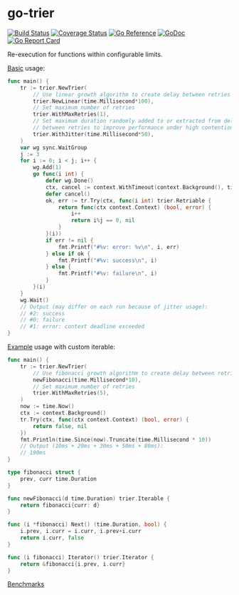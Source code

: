 # go-trier

[![Build Status](https://travis-ci.com/da440dil/go-trier.svg?branch=master)](https://travis-ci.com/da440dil/go-trier)
[![Coverage Status](https://coveralls.io/repos/github/da440dil/go-trier/badge.svg?branch=master)](https://coveralls.io/github/da440dil/go-trier?branch=master)
[![Go Reference](https://pkg.go.dev/badge/github.com/da440dil/go-trier.svg)](https://pkg.go.dev/github.com/da440dil/go-trier)
[![GoDoc](https://godoc.org/github.com/da440dil/go-trier?status.svg)](https://godoc.org/github.com/da440dil/go-trier)
[![Go Report Card](https://goreportcard.com/badge/github.com/da440dil/go-trier)](https://goreportcard.com/report/github.com/da440dil/go-trier)

Re-execution for functions within configurable limits.

[Basic](./examples/linear/main.go) usage:

```go
func main() {
	tr := trier.NewTrier(
		// Use linear growth algorithm to create delay between retries
		trier.NewLinear(time.Millisecond*100),
		// Set maximum number of retries
		trier.WithMaxRetries(1),
		// Set maximum duration randomly added to or extracted from delay
		// between retries to improve performance under high contention
		trier.WithJitter(time.Millisecond*50),
	)
	var wg sync.WaitGroup
	j := 3
	for i := 0; i < j; i++ {
		wg.Add(1)
		go func(i int) {
			defer wg.Done()
			ctx, cancel := context.WithTimeout(context.Background(), time.Millisecond*100)
			defer cancel()
			ok, err := tr.Try(ctx, func(i int) trier.Retriable {
				return func(ctx context.Context) (bool, error) {
					i++
					return i%j == 0, nil
				}
			}(i))
			if err != nil {
				fmt.Printf("#%v: error: %v\n", i, err)
			} else if ok {
				fmt.Printf("#%v: success\n", i)
			} else {
				fmt.Printf("#%v: failure\n", i)
			}
		}(i)
	}
	wg.Wait()
	// Output (may differ on each run because of jitter usage):
	// #2: success
	// #0: failure
	// #1: error: context deadline exceeded
}
```

[Example](./examples/fibonacci/main.go) usage with custom iterable:

```go
func main() {
	tr := trier.NewTrier(
		// Use fibonacci growth algorithm to create delay between retries
		newFibonacci(time.Millisecond*10),
		// Set maximum number of retries
		trier.WithMaxRetries(5),
	)
	now := time.Now()
	ctx := context.Background()
	tr.Try(ctx, func(ctx context.Context) (bool, error) {
		return false, nil
	})
	fmt.Println(time.Since(now).Truncate(time.Millisecond * 10))
	// Output (10ms + 20ms + 30ms + 50ms + 80ms):
	// 190ms
}

type fibonacci struct {
	prev, curr time.Duration
}

func newFibonacci(d time.Duration) trier.Iterable {
	return fibonacci{curr: d}
}

func (i *fibonacci) Next() (time.Duration, bool) {
	i.prev, i.curr = i.curr, i.prev+i.curr
	return i.curr, false
}

func (i fibonacci) Iterator() trier.Iterator {
	return &fibonacci{i.prev, i.curr}
}
```

[Benchmarks](./benchmarks.md)
